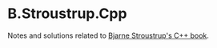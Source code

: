 # B.Stroustrup.Cpp

Notes and solutions related to [Bjarne Stroustrup's C++
book](http://www.amazon.com/C-Programming-Language-3rd/dp/0201889544/ref=sr_1_3?s=books&ie=UTF8&qid=1354242601&sr=1-3).
